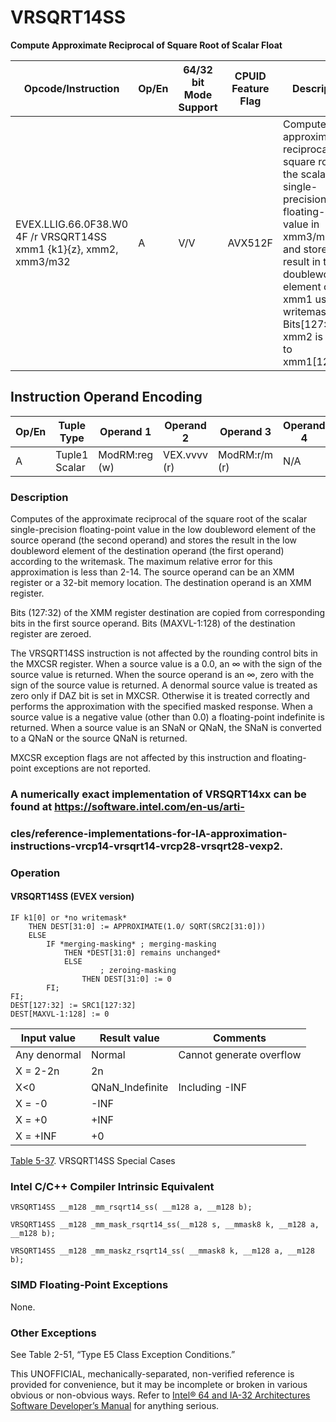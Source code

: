 # VRSQRT14SS

**Compute Approximate Reciprocal of Square Root of Scalar Float**

| Opcode/Instruction                                                 | Op/En | 64/32 bit Mode Support | CPUID Feature Flag | Description                                                                                                                                                                                                                                     |
| ------------------------------------------------------------------ | ----- | ---------------------- | ------------------ | ----------------------------------------------------------------------------------------------------------------------------------------------------------------------------------------------------------------------------------------------- |
| EVEX.LLIG.66.0F38.W0 4F /r VRSQRT14SS xmm1 {k1}{z}, xmm2, xmm3/m32 | A     | V/V                    | AVX512F            | Computes the approximate reciprocal square root of the scalar single-precision floating-point value in xmm3/m32 and stores the result in the low doubleword element of xmm1 using writemask k1. Bits[127:32] of xmm2 is copied to xmm1[127:32]. |

## Instruction Operand Encoding

| Op/En | Tuple Type    | Operand 1     | Operand 2    | Operand 3     | Operand 4 |
| ----- | ------------- | ------------- | ------------ | ------------- | --------- |
| A     | Tuple1 Scalar | ModRM:reg (w) | VEX.vvvv (r) | ModRM:r/m (r) | N/A       |

### Description

Computes of the approximate reciprocal of the square root of the scalar single-precision floating-point value in the low doubleword element of the source operand (the second operand) and stores the result in the low doubleword element of the destination operand (the first operand) according to the writemask. The maximum relative error for this approximation is less than 2-14. The source operand can be an XMM register or a 32-bit memory location. The destination operand is an XMM register.

Bits (127:32) of the XMM register destination are copied from corresponding bits in the first source operand. Bits (MAXVL-1:128) of the destination register are zeroed.

The VRSQRT14SS instruction is not affected by the rounding control bits in the MXCSR register. When a source value is a 0.0, an ∞ with the sign of the source value is returned. When the source operand is an ∞, zero with the sign of the source value is returned. A denormal source value is treated as zero only if DAZ bit is set in MXCSR. Otherwise it is treated correctly and performs the approximation with the specified masked response. When a source value is a negative value (other than 0.0) a floating-point indefinite is returned. When a source value is an SNaN or QNaN, the SNaN is converted to a QNaN or the source QNaN is returned.

MXCSR exception flags are not affected by this instruction and floating-point exceptions are not reported.

### A numerically exact implementation of VRSQRT14xx can be found at https://software.intel.com/en-us/arti-

### cles/reference-implementations-for-IA-approximation-instructions-vrcp14-vrsqrt14-vrcp28-vrsqrt28-vexp2.

### Operation

#### VRSQRT14SS (EVEX version)

```
IF k1[0] or *no writemask*
    THEN DEST[31:0] := APPROXIMATE(1.0/ SQRT(SRC2[31:0]))
    ELSE
        IF *merging-masking* ; merging-masking
            THEN *DEST[31:0] remains unchanged*
            ELSE
                    ; zeroing-masking
                THEN DEST[31:0] := 0
        FI;
FI;
DEST[127:32] := SRC1[127:32]
DEST[MAXVL-1:128] := 0

```

| Input value  | Result value    | Comments                 |
| ------------ | --------------- | ------------------------ |
| Any denormal | Normal          | Cannot generate overflow |
| X = 2-2n     | 2n              |                          |
| X<0          | QNaN_Indefinite | Including -INF           |
| X = -0       | -INF            |                          |
| X = +0       | +INF            |                          |
| X = +INF     | +0              |                          |

[Table 5-37](/x86/vrsqrt14ss#tbl-5-37). VRSQRT14SS Special Cases

### Intel C/C++ Compiler Intrinsic Equivalent

```
VRSQRT14SS __m128 _mm_rsqrt14_ss( __m128 a, __m128 b);

```

```
VRSQRT14SS __m128 _mm_mask_rsqrt14_ss(__m128 s, __mmask8 k, __m128 a, __m128 b);

```

```
VRSQRT14SS __m128 _mm_maskz_rsqrt14_ss( __mmask8 k, __m128 a, __m128 b);

```

### SIMD Floating-Point Exceptions

None.

### Other Exceptions

See Table 2-51, “Type E5 Class Exception Conditions.”

This UNOFFICIAL, mechanically-separated, non-verified reference is provided for convenience, but it may be
incomplete or broken in various obvious or non-obvious
ways. Refer to [Intel® 64 and IA-32 Architectures Software Developer’s Manual](https://software.intel.com/en-us/download/intel-64-and-ia-32-architectures-sdm-combined-volumes-1-2a-2b-2c-2d-3a-3b-3c-3d-and-4) for anything serious.
